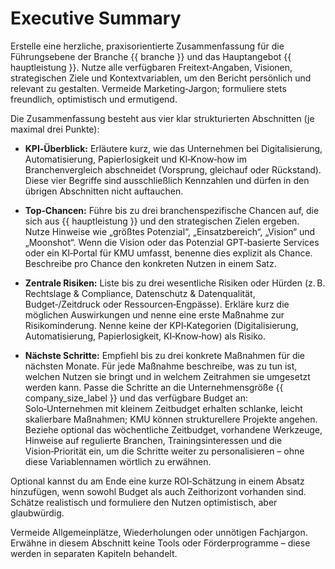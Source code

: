 # Executive Summary

Erstelle eine herzliche, praxisorientierte Zusammenfassung für die Führungsebene der Branche {{ branche }} und das Hauptangebot {{ hauptleistung }}. Nutze alle verfügbaren Freitext‑Angaben, Visionen, strategischen Ziele und Kontextvariablen, um den Bericht persönlich und relevant zu gestalten. Vermeide Marketing‑Jargon; formuliere stets freundlich, optimistisch und ermutigend.

Die Zusammenfassung besteht aus vier klar strukturierten Abschnitten (je maximal drei Punkte):

* **KPI‑Überblick:** Erläutere kurz, wie das Unternehmen bei Digitalisierung, Automatisierung, Papierlosigkeit und KI‑Know‑how im Branchenvergleich abschneidet (Vorsprung, gleichauf oder Rückstand). Diese vier Begriffe sind ausschließlich Kennzahlen und dürfen in den übrigen Abschnitten nicht auftauchen.

* **Top‑Chancen:** Führe bis zu drei branchenspezifische Chancen auf, die sich aus {{ hauptleistung }} und den strategischen Zielen ergeben. Nutze Hinweise wie „größtes Potenzial“, „Einsatzbereich“, „Vision“ und „Moonshot“. Wenn die Vision oder das Potenzial GPT‑basierte Services oder ein KI‑Portal für KMU umfasst, benenne dies explizit als Chance. Beschreibe pro Chance den konkreten Nutzen in einem Satz.

* **Zentrale Risiken:** Liste bis zu drei wesentliche Risiken oder Hürden (z. B. Rechtslage & Compliance, Datenschutz & Datenqualität, Budget‑/Zeitdruck oder Ressourcen‑Engpässe). Erkläre kurz die möglichen Auswirkungen und nenne eine erste Maßnahme zur Risikominderung. Nenne keine der KPI‑Kategorien (Digitalisierung, Automatisierung, Papierlosigkeit, KI‑Know‑how) als Risiko.

* **Nächste Schritte:** Empfiehl bis zu drei konkrete Maßnahmen für die nächsten Monate. Für jede Maßnahme beschreibe, was zu tun ist, welchen Nutzen sie bringt und in welchem Zeitrahmen sie umgesetzt werden kann. Passe die Schritte an die Unternehmensgröße {{ company_size_label }} und das verfügbare Budget an: Solo‑Unternehmen mit kleinem Zeitbudget erhalten schlanke, leicht skalierbare Maßnahmen; KMU können strukturellere Projekte angehen. Beziehe optional das wöchentliche Zeitbudget, vorhandene Werkzeuge, Hinweise auf regulierte Branchen, Trainingsinteressen und die Vision‑Priorität ein, um die Schritte weiter zu personalisieren – ohne diese Variablennamen wörtlich zu erwähnen.

Optional kannst du am Ende eine kurze ROI‑Schätzung in einem Absatz hinzufügen, wenn sowohl Budget als auch Zeithorizont vorhanden sind. Schätze realistisch und formuliere den Nutzen optimistisch, aber glaubwürdig.

Vermeide Allgemeinplätze, Wiederholungen oder unnötigen Fachjargon. Erwähne in diesem Abschnitt keine Tools oder Förderprogramme – diese werden in separaten Kapiteln behandelt.